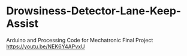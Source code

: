 # Drowsiness-Detector-Lane-Keep-Assist
Arduino and Processing Code for Mechatronic Final Project
https://youtu.be/NEK6Y4APvxU
